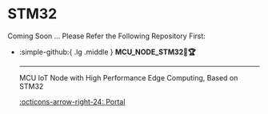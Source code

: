 # STM32

Coming Soon ... Please Refer the Following Repository First:

<div class="grid cards" markdown>

-   :simple-github:{ .lg .middle } __MCU_NODE_STM32🎯🏆__

    ---

    MCU IoT Node with High Performance Edge Computing, Based on STM32


    [:octicons-arrow-right-24: <a href="https://github.com/Shuaiwen-Cui/MCU_NODE_STM32.git" target="_blank"> Portal </a>](#)


</div>